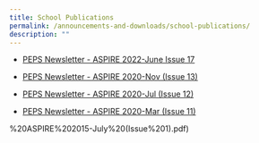 ```yaml
---
title: School Publications
permalink: /announcements-and-downloads/school-publications/
description: ""
---
```

* [PEPS Newsletter - ASPIRE 2022-June Issue 17](/files/PEPS%20Newsletter%20-%20ASPIRE%202022-Jun%20Issue%2017.pdf)

* [PEPS Newsletter - ASPIRE 2020-Nov (Issue 13)](/files/PEPS%20Newsletter%20-%20ASPIRE%202020-Nov%20(Issue%2013).pdf)
* [PEPS Newsletter - ASPIRE 2020-Jul (Issue 12)](/files/PEPS%20Newsletter%20-%20ASPIRE%202020-Jul%20(Issue%2012).pdf)
* [PEPS Newsletter - ASPIRE 2020-Mar (Issue 11)](/files/PEPS%20Newsletter%20-%20ASPIRE%202020-Mar%20(Issue%2011).pdf)

%20ASPIRE%202015-July%20(Issue%201).pdf)